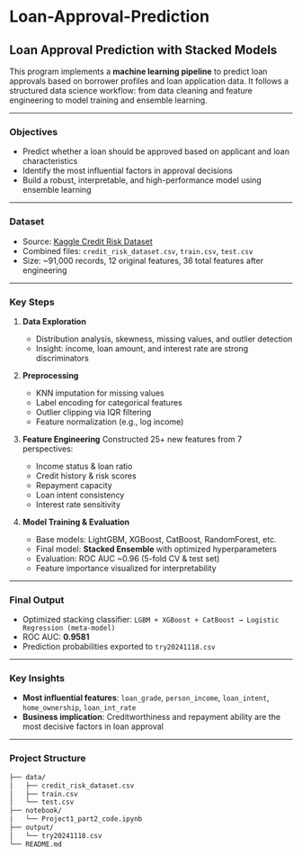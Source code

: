 # Loan-Approval-Prediction

## Loan Approval Prediction with Stacked Models

This program implements a **machine learning pipeline** to predict loan approvals based on borrower profiles and loan application data. It follows a structured data science workflow: from data cleaning and feature engineering to model training and ensemble learning.

---

### Objectives

* Predict whether a loan should be approved based on applicant and loan characteristics
* Identify the most influential factors in approval decisions
* Build a robust, interpretable, and high-performance model using ensemble learning

---

###  Dataset

* Source: [Kaggle Credit Risk Dataset](https://www.kaggle.com/)
* Combined files: `credit_risk_dataset.csv`, `train.csv`, `test.csv`
* Size: \~91,000 records, 12 original features, 36 total features after engineering

---

###  Key Steps

1. **Data Exploration**

   * Distribution analysis, skewness, missing values, and outlier detection
   * Insight: income, loan amount, and interest rate are strong discriminators

2. **Preprocessing**

   * KNN imputation for missing values
   * Label encoding for categorical features
   * Outlier clipping via IQR filtering
   * Feature normalization (e.g., log income)

3. **Feature Engineering**
   Constructed 25+ new features from 7 perspectives:

   * Income status & loan ratio
   * Credit history & risk scores
   * Repayment capacity
   * Loan intent consistency
   * Interest rate sensitivity

4. **Model Training & Evaluation**

   * Base models: LightGBM, XGBoost, CatBoost, RandomForest, etc.
   * Final model: **Stacked Ensemble** with optimized hyperparameters
   * Evaluation: ROC AUC \~0.96 (5-fold CV & test set)
   * Feature importance visualized for interpretability

---

###  Final Output

* Optimized stacking classifier:
  `LGBM + XGBoost + CatBoost → Logistic Regression (meta-model)`
* ROC AUC: **0.9581**
* Prediction probabilities exported to `try20241118.csv`

---

###  Key Insights

* **Most influential features**:
  `loan_grade`, `person_income`, `loan_intent`, `home_ownership`, `loan_int_rate`
* **Business implication**:
  Creditworthiness and repayment ability are the most decisive factors in loan approval

---

### Project Structure

```bash
├── data/
│   ├── credit_risk_dataset.csv
│   ├── train.csv
│   └── test.csv
├── notebook/
│   └── Project1_part2_code.ipynb
├── output/
│   └── try20241118.csv
└── README.md
```

